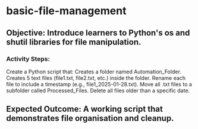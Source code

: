 # basic-file-management

## Objective: Introduce learners to Python's os and shutil libraries for file manipulation.

### Activity Steps:

Create a Python script that:
Creates a folder named Automation_Folder.
Creates 5 text files (file1.txt, file2.txt, etc.) inside the folder.
Rename each file to include a timestamp (e.g., file1_2025-01-28.txt).
Move all .txt files to a subfolder called Processed_Files.
Delete all files older than a specific date.


## Expected Outcome: A working script that demonstrates file organisation and cleanup.
